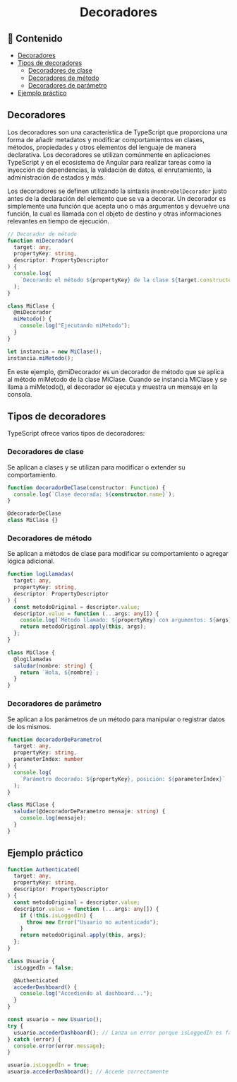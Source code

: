 <h1 align="center">Decoradores</h1>

<h2>📑 Contenido</h2>

- [Decoradores](#decoradores)
- [Tipos de decoradores](#tipos-de-decoradores)
  - [Decoradores de clase](#decoradores-de-clase)
  - [Decoradores de método](#decoradores-de-método)
  - [Decoradores de parámetro](#decoradores-de-parámetro)
- [Ejemplo práctico](#ejemplo-práctico)

## Decoradores

Los decoradores son una característica de TypeScript que proporciona una forma de añadir metadatos y modificar comportamientos en clases, métodos, propiedades y otros elementos del lenguaje de manera declarativa. Los decoradores se utilizan comúnmente en aplicaciones TypeScript y en el ecosistema de Angular para realizar tareas como la inyección de dependencias, la validación de datos, el enrutamiento, la administración de estados y más.

Los decoradores se definen utilizando la sintaxis `@nombreDelDecorador` justo antes de la declaración del elemento que se va a decorar. Un decorador es simplemente una función que acepta uno o más argumentos y devuelve una función, la cual es llamada con el objeto de destino y otras informaciones relevantes en tiempo de ejecución.

```ts
// Decorador de método
function miDecorador(
  target: any,
  propertyKey: string,
  descriptor: PropertyDescriptor
) {
  console.log(
    `Decorando el método ${propertyKey} de la clase ${target.constructor.name}`
  );
}

class MiClase {
  @miDecorador
  miMetodo() {
    console.log("Ejecutando miMetodo");
  }
}

let instancia = new MiClase();
instancia.miMetodo();
```

En este ejemplo, @miDecorador es un decorador de método que se aplica al método miMetodo de la clase MiClase. Cuando se instancia MiClase y se llama a miMetodo(), el decorador se ejecuta y muestra un mensaje en la consola.

## Tipos de decoradores

TypeScript ofrece varios tipos de decoradores:

### Decoradores de clase

Se aplican a clases y se utilizan para modificar o extender su comportamiento.

```typescript
function decoradorDeClase(constructor: Function) {
  console.log(`Clase decorada: ${constructor.name}`);
}

@decoradorDeClase
class MiClase {}
```

### Decoradores de método

Se aplican a métodos de clase para modificar su comportamiento o agregar lógica adicional.

```typescript
function logLlamadas(
  target: any,
  propertyKey: string,
  descriptor: PropertyDescriptor
) {
  const metodoOriginal = descriptor.value;
  descriptor.value = function (...args: any[]) {
    console.log(`Método llamado: ${propertyKey} con argumentos: ${args}`);
    return metodoOriginal.apply(this, args);
  };
}

class MiClase {
  @logLlamadas
  saludar(nombre: string) {
    return `Hola, ${nombre}`;
  }
}
```

### Decoradores de parámetro

Se aplican a los parámetros de un método para manipular o registrar datos de los mismos.

```typescript
function decoradorDeParametro(
  target: any,
  propertyKey: string,
  parameterIndex: number
) {
  console.log(
    `Parámetro decorado: ${propertyKey}, posición: ${parameterIndex}`
  );
}

class MiClase {
  saludar(@decoradorDeParametro mensaje: string) {
    console.log(mensaje);
  }
}
```

## Ejemplo práctico

```typescript
function Authenticated(
  target: any,
  propertyKey: string,
  descriptor: PropertyDescriptor
) {
  const metodoOriginal = descriptor.value;
  descriptor.value = function (...args: any[]) {
    if (!this.isLoggedIn) {
      throw new Error("Usuario no autenticado");
    }
    return metodoOriginal.apply(this, args);
  };
}

class Usuario {
  isLoggedIn = false;

  @Authenticated
  accederDashboard() {
    console.log("Accediendo al dashboard...");
  }
}

const usuario = new Usuario();
try {
  usuario.accederDashboard(); // Lanza un error porque isLoggedIn es false
} catch (error) {
  console.error(error.message);
}

usuario.isLoggedIn = true;
usuario.accederDashboard(); // Accede correctamente
```
